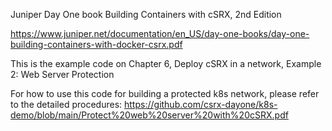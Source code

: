 Juniper Day One book Building Containers with cSRX, 2nd Edition

https://www.juniper.net/documentation/en_US/day-one-books/day-one-building-containers-with-docker-csrx.pdf

This is the example code on Chapter 6, Deploy cSRX in a network, Example 2: Web Server Protection

For how to use this code for building a protected k8s network, please refer to the detailed procedures: https://github.com/csrx-dayone/k8s-demo/blob/main/Protect%20web%20server%20with%20cSRX.pdf
